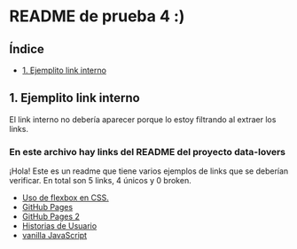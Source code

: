# README de prueba 4 :)

## Índice

* [1. Ejemplito link interno](#1-ejemplito-link-interno)

## 1. Ejemplito link interno

El link interno no debería aparecer porque lo estoy filtrando al extraer los links.

### En este archivo hay links del README del proyecto data-lovers

¡Hola! Este es un readme que tiene varios ejemplos de links que se deberían verificar.
En total son 5 links, 4 únicos y 0 broken.

* [Uso de flexbox en CSS.](https://css-tricks.com/snippets/css/a-guide-to-flexbox/)
* [GitHub Pages](https://pages.github.com/)
* [GitHub Pages 2](https://pages.github.com/)
* [Historias de Usuario](https://es.wikipedia.org/wiki/Historias_de_usuario)
* [vanilla JavaScript](https://medium.com/laboratoria-how-to/vanillajs-vs-jquery-31e623bbd46e)


